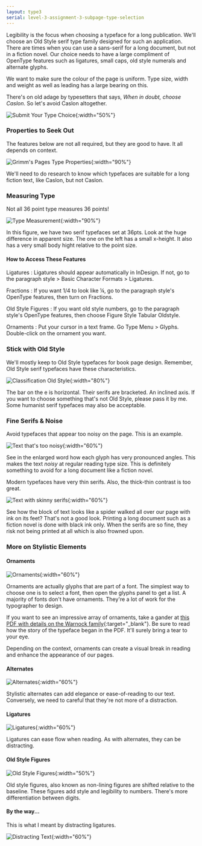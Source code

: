 ```yaml
---
layout: type3
serial: level-3-assignment-3-subpage-type-selection
---
```

Legibility is the focus when choosing a typeface for a long publication. We'll choose an Old Style serif type family designed for such an application. There are times when you can use a sans-serif for a long document, but not in a fiction novel. Our choice needs to have a large compliment of OpenType features such as ligatures, small caps, old style numerals and alternate glyphs.

We want to make sure the colour of the page is uniform. Type size, width and weight as well as leading has a large bearing on this.

There's on old adage by typesetters that says, *When in doubt, choose Caslon*. So let's avoid Caslon altogether.

![Submit Your Type Choice]({{site.url}}/svg/button-submit-type-choice.svg){:width="50%"}

### Properties to Seek Out

The features below are not all required, but they are good to have. It all depends on context.

![Grimm's Pages Type Properties]({{site.url}}/svg/grimms-pages-type-properties.svg){:width="90%"}

We'll need to do research to know which typefaces are suitable for a long fiction text, like Caslon, but not Caslon.

### Measuring Type

Not all 36 point type measures 36 points!

![Type Measurement]({{site.url}}/svg/type-measurement.svg){:width="90%"}

In this figure, we have two serif typefaces set at 36pts. Look at the huge difference in apparent size. The one on the left has a small x-height. It also has a very small body hight relative to the point size.

#### How to Access These Features

Ligatures
: Ligatures should appear automatically in InDesign. If not, go to the paragraph style > Basic Character Formats > Ligatures.

Fractions
: If you want 1/4 to look like ¼, go to the paragraph style's OpenType features, then turn on Fractions.

Old Style Figures
: If you want old style numbers, go to the paragraph style's OpenType features, then choose Figure Style Tabular Oldstyle.

Ornaments
: Put your cursor in a text frame. Go <span class="command">Type Menu > Glyphs</span>. Double-click on the ornament you want.

### Stick with Old Style

We'll mostly keep to Old Style typefaces for book page design. Remember, Old Style serif typefaces have these characteristics.

![Classification Old Style]({{site.url}}/svg/kb/classification-old-style.svg){:width="80%"}

The bar on the <span class="mono">e</span> is horizontal. Their serifs are bracketed. An inclined axis. If you want to choose something that's not Old Style, please pass it by me. Some humanist serif typefaces may also be acceptable.

### Fine Serifs & Noise

Avoid typefaces that appear too noisy on the page. This is an example.

![Text that's too noisy]({{site.url}}/svg/text-too-noisy.svg){:width="60%"}

See in the enlarged word how each glyph has very pronounced angles. This makes the text *noisy* at regular reading type size. This is definitely something to avoid for a long document like a fiction novel.

Modern typefaces have very thin serifs. Also, the thick-thin contrast is too great.

![Text with skinny serifs]({{site.url}}/svg/text-skinny-serifs.svg){:width="60%"}

See how the block of text looks like a spider walked all over our page with ink on its feet? That's not a good look. Printing a long document such as a fiction novel is done with black ink only. When the serifs are so fine, they risk not being printed at all which is also frowned upon.

### More on Stylistic Elements

#### Ornaments

![Ornaments]({{site.url}}/svg/ornaments.svg){:width="60%"}

Ornaments are actually glyphs that are part of a font. The simplest way to choose one is to select a font, then open the glyphs panel to get a list. A majority of fonts don't have ornaments. They're a lot of work for the typographer to design.

If you want to see an impressive array of ornaments, take a gander at [this PDF with details on the Warnock family](https://www.adobe.com/content/dam/acom/en/products/type/pdfs/WarnockPro.pdf){:target="_blank"}. Be sure to read how the story of the typeface began in the PDF. It'll surely bring a tear to your eye.

Depending on the context, ornaments can create a visual break in reading and enhance the appearance of our pages.

#### Alternates

![Alternates]({{site.url}}/svg/alternates.svg){:width="60%"}

Stylistic alternates can add elegance or ease-of-reading to our text. Conversely, we need to careful that they're not more of a distraction.

#### Ligatures

![Ligatures]({{site.url}}/svg/ligatures.svg){:width="60%"}

Ligatures can ease flow when reading. As with alternates, they can be distracting.

#### Old Style Figures

![Old Style Figures]({{site.url}}/svg/kb/old-style-figures.svg){:width="50%"}

Old style figures, also known as non-lining figures are shifted relative to the baseline. These figures add style and legibility to numbers. There's more differentiation between digits.

#### By the way...

This is what I meant by distracting ligatures.

![Distracting Text]({{site.url}}/svg/distractions.svg){:width="60%"}